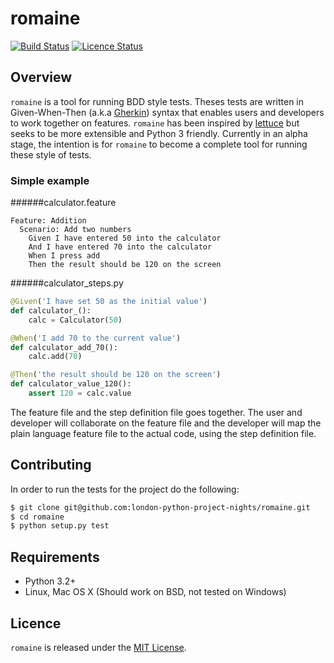 # romaine

[![Build Status](https://travis-ci.org/london-python-project-nights/romaine.png?branch=develop)](https://travis-ci.org/london-python-project-nights/romaine) [![Licence Status](https://img.shields.io/badge/licence-MIT-blue.svg)](https://github.com/london-python-project-nights/romaine) 

## Overview
`romaine` is a tool for running BDD style tests. Theses tests are written in Given-When-Then (a.k.a [Gherkin](https://cucumber.io/docs/reference#gherkin "Link to cucumber documentation")) syntax that enables users and developers to work together on features. `romaine` has been inspired by [lettuce][github_lettuce] but seeks to be more extensible and Python 3 friendly. Currently in an alpha stage, the intention is for `romaine` to become a complete tool for running these style of tests.

### Simple example

######calculator.feature
```gherkin
Feature: Addition
  Scenario: Add two numbers
    Given I have entered 50 into the calculator
    And I have entered 70 into the calculator
    When I press add
    Then the result should be 120 on the screen
```

######calculator_steps.py
```python
@Given('I have set 50 as the initial value')
def calculator_():
    calc = Calculator(50)

@When('I add 70 to the current value')
def calculator_add_70():
    calc.add(70)

@Then('the result should be 120 on the screen')
def calculator_value_120():
    assert 120 = calc.value
```
The feature file and the step definition file goes together. The user and developer will collaborate on the feature file and the developer will map the plain language feature file to the actual code, using the step definition file.

## Contributing

In order to run the tests for the project do the following:

``` bash
$ git clone git@github.com:london-python-project-nights/romaine.git
$ cd romaine
$ python setup.py test
```

## Requirements

* Python 3.2+
* Linux, Mac OS X (Should work on BSD, not tested on Windows)

## Licence

`romaine` is released under the [MIT License][mit_licence].

[github_lettuce]: https://github.com/gabrielfalcao/lettuce
[mit_licence]: https://github.com/london-python-project-nights/romaine/blob/develop/LICENSE
